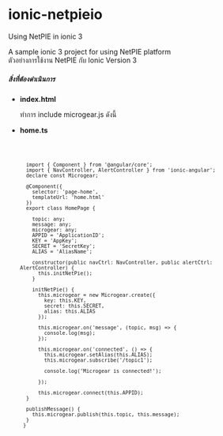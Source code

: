 # ionic-netpieio
Using NetPIE in ionic 3

A sample ionic 3 project for using NetPIE platform <br/>
ตัวอย่างการใช้งาน NetPIE กับ Ionic Version 3 <br/>

<h5>สิ่งที่ต้องดำเนินการ</h5>
<ul>
  <li><strong>index.html</strong></li>
  <p>
    ทำการ include microgear.js ดังนี้ <br/>
    <script src="https://cdn.netpie.io/microgear.js"></script>
  </p>
  <li><strong>home.ts</strong></li>
  <p>
   <code>
     
      import { Component } from '@angular/core';
      import { NavController, AlertController } from 'ionic-angular';
      declare const Microgear;

      @Component({
        selector: 'page-home',
        templateUrl: 'home.html'
      })
      export class HomePage {

        topic: any;
        message: any;
        microgear: any;
        APPID = 'ApplicationID';
        KEY = 'AppKey';
        SECRET = 'SecretKey';
        ALIAS = 'AliasName';

        constructor(public navCtrl: NavController, public alertCtrl: AlertController) {
          this.initNetPie();
        }

        initNetPie() {
          this.microgear = new Microgear.create({
            key: this.KEY,
            secret: this.SECRET,
            alias: this.ALIAS
          });

          this.microgear.on('message', (topic, msg) => {
            console.log(msg);
          });

          this.microgear.on('connected', () => {
            this.microgear.setAlias(this.ALIAS);
            this.microgear.subscribe('/topic1');

            console.log('Microgear is connected!');

          });

          this.microgear.connect(this.APPID);
      }

      publishMessage() {
        this.microgear.publish(this.topic, this.message);
      }
     }
   
  </code>
  </p>
</ul>
